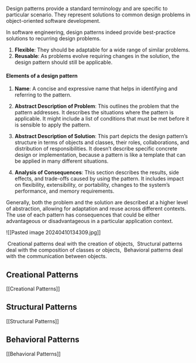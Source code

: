 
Design patterns provide a standard terminology and are specific to particular scenario. They represent solutions to common design problems in object-oriented software development.

In software engineering, design patterns indeed provide best-practice solutions to recurring design problems.
1. **Flexible**: They should be adaptable for a wide range of similar problems.
2. **Reusable**: As problems evolve requiring changes in the solution, the design pattern should still be applicable.


#### Elements of a design pattern

1. **Name**: A concise and expressive name that helps in identifying and referring to the pattern.
    
2. **Abstract Description of Problem**: This outlines the problem that the pattern addresses. It describes the situations where the pattern is applicable. It might include a list of conditions that must be met before it is sensible to apply the pattern.
    
3. **Abstract Description of Solution**: This part depicts the design pattern’s structure in terms of objects and classes, their roles, collaborations, and distribution of responsibilities. It doesn’t describe specific concrete design or implementation, because a pattern is like a template that can be applied in many different situations.
    
4. **Analysis of Consequences**: This section describes the results, side effects, and trade-offs caused by using the pattern. It includes impact on flexibility, extensibility, or portability, changes to the system’s performance, and memory requirements.


Generally, both the problem and the solution are described at a higher level of abstraction, allowing for adaptation and reuse across different contexts. The use of each pattern has consequences that could be either advantageous or disadvantageous in a particular application context.

![[Pasted image 20240410134309.jpg]]

 Creational patterns deal with the creation of objects, 
 Structural patterns deal with the composition of classes or objects, 
 Behavioral patterns deal with the communication between objects.


## Creational Patterns

[[Creational Patterns]]

## Structural Patterns

[[Structural Patterns]]

## Behavioral Patterns

[[Behavioral Patterns]]